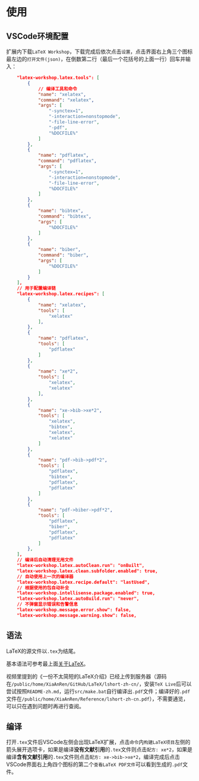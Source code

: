 # 使用

## VSCode环境配置

扩展内下载`LaTeX Workshop`，下载完成后依次点击`设置`，点击界面右上角三个图标最左边的`打开文件(json)`，在倒数第二行（最后一个花括号的上面一行）回车并输入：
```json
    "latex-workshop.latex.tools": [
        {
            // 编译工具和命令
            "name": "xelatex",
            "command": "xelatex",
            "args": [
                "-synctex=1",
                "-interaction=nonstopmode",
                "-file-line-error",
                "-pdf",
                "%DOCFILE%"
            ]
        },
        {
            "name": "pdflatex",
            "command": "pdflatex",
            "args": [
                "-synctex=1",
                "-interaction=nonstopmode",
                "-file-line-error",
                "%DOCFILE%"
            ]
        },
        {
            "name": "bibtex",
            "command": "bibtex",
            "args": [
                "%DOCFILE%"
            ]
        },
        {
            "name": "biber",
            "command": "biber",
            "args": [
                "%DOCFILE%"
            ]
        }
    ],
    // 用于配置编译链
    "latex-workshop.latex.recipes": [
        {
            "name": "xelatex",
            "tools": [
                "xelatex"
            ],
        },
        {
            "name": "pdflatex",
            "tools": [
                "pdflatex"
            ]
        },
        {
            "name": "xe*2",
            "tools": [
                "xelatex",
                "xelatex"
            ],
        },
        {
            "name": "xe->bib->xe*2",
            "tools": [
                "xelatex",
                "bibtex",
                "xelatex",
                "xelatex"
            ]
        },
        {
            "name": "pdf->bib->pdf*2",
            "tools": [
                "pdflatex",
                "bibtex",
                "pdflatex",
                "pdflatex"
            ]
        },
        {
            "name": "pdf->biber->pdf*2",
            "tools": [
                "pdflatex",
                "biber",
                "pdflatex",
                "pdflatex"
            ]
        },
    ],
    // 编译后自动清理无用文件
    "latex-workshop.latex.autoClean.run": "onBuilt",
    "latex-workshop.latex.clean.subfolder.enabled": true,
    // 自动使用上一次的编译器
    "latex-workshop.latex.recipe.default": "lastUsed",
    // 根据使用的包自动补全
    "latex-workshop.intellisense.package.enabled": true,
    "latex-workshop.latex.autoBuild.run": "never",
    // 不弹窗显示错误和告警信息
    "latex-workshop.message.error.show": false,
    "latex-workshop.message.warning.show": false,
```

## 语法

LaTeX的源文件以`.tex`为结尾。

基本语法可参考最上面[关于LaTeX](https://www.bilibili.com/video/BV11h41127FD)。

视频里提到的《一份不太简短的LaTeX介绍》已经上传到服务器（源码在`/public/home/XiaAnRen/GitHub/LaTeX/lshort-zh-cn/`，安装`TeX Live`后可以尝试按照`README-zh.md`，运行`src/make.bat`自行编译出`.pdf`文件；编译好的`.pdf`文件在`/public/home/XiaAnRen/Reference/lshort-zh-cn.pdf`），不需要通览，可以只在遇到问题时再进行查阅。

## 编译

打开`.tex`文件后VSCode左侧会出现LaTeX扩展，点击`命令`内`构建LaTeX项目`左侧的箭头展开选项卡，如果是编译**没有文献引用**的`.tex`文件则点击`配方: xe*2`，如果是编译**含有文献引用**的`.tex`文件则点击`配方: xe->bib->xe*2`，编译完成后点击VSCode界面右上角四个图标的第二个`查看LaTeX PDF文件`可以看到生成的`.pdf`文件。
